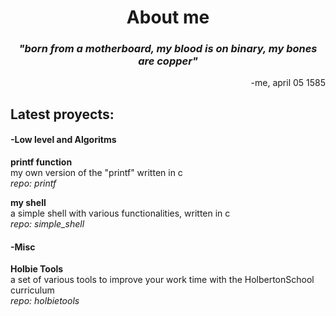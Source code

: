 <h1 align="center">About me</h1>

_<h3 align="center">"born from a motherboard, my blood is on binary, my bones are copper"</h3>_
<p align="right">-me, april 05 1585</p>

<h2>Latest proyects:</h2>
<h4>-Low level and Algoritms</h4>
<p><strong>printf function</strong><br>my own version of the "printf" written in c<br><em>repo: printf</em></p>

<p><strong>my shell</strong><br>a simple shell with various functionalities, written in c<br><em>repo: simple_shell</em></p>

<h4>-Misc</h4>
<p><strong>Holbie Tools</strong><br>a set of various tools to improve your work time with the HolbertonSchool curriculum<br><em>repo: holbietools</em></p>
